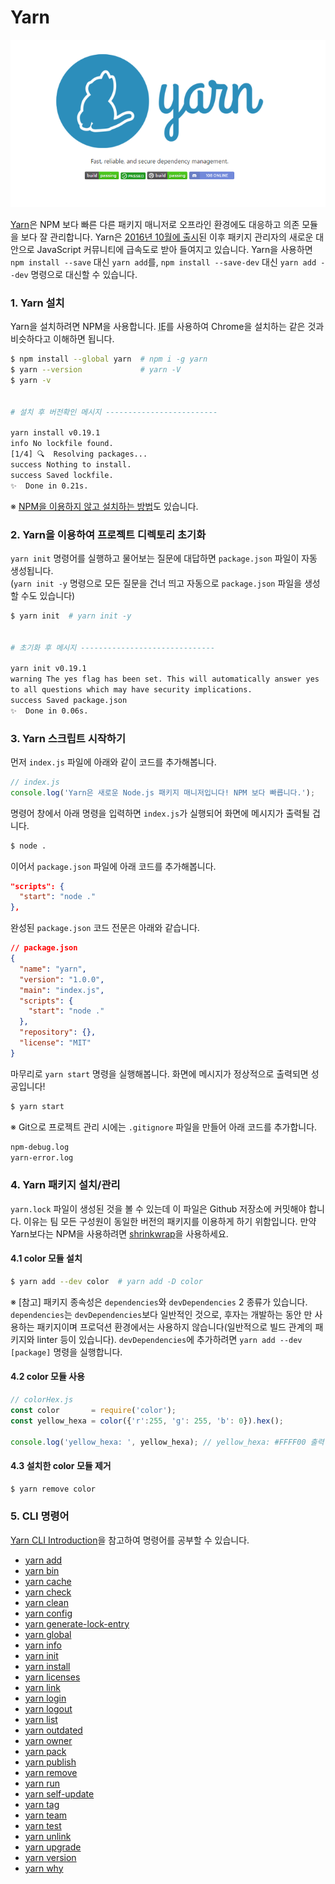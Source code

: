 # Yarn

<img src="../ASSETS/yarnpkg.png" alt="Yarn Package Manager" width="511" height="268">

[Yarn](https://yarnpkg.com/)은 NPM 보다 빠른 다른 패키지 매니저로 오프라인 환경에도 대응하고 의존 모듈을 보다 잘 관리합니다. Yarn은 [2016년 10월에 출시](https://code.facebook.com/posts/1840075619545360)된 이후 패키지 관리자의 새로운 대안으로 JavaScript 커뮤니티에 급속도로 받아 들여지고 있습니다. Yarn을 사용하면 `npm install --save` 대신 `yarn add`를, `npm install --save-dev` 대신 `yarn add --dev` 명령으로 대신할 수 있습니다.



### 1. Yarn 설치

Yarn을 설치하려면 NPM을 사용합니다. <abbr title="Internet Explorer">IE</abbr>를 사용하여 Chrome을 설치하는 같은 것과 비슷하다고 이해하면 됩니다.

```sh
$ npm install --global yarn  # npm i -g yarn
$ yarn --version             # yarn -V
$ yarn -v


# 설치 후 버전확인 메시지 -------------------------

yarn install v0.19.1
info No lockfile found.
[1/4] 🔍  Resolving packages...
success Nothing to install.
success Saved lockfile.
✨  Done in 0.21s.
```

※ [NPM을 이용하지 않고 설치하는 방법](https://yarnpkg.com/en/docs/install)도 있습니다.



### 2. Yarn을 이용하여 프로젝트 디렉토리 초기화

`yarn init` 명령어를 실행하고 물어보는 질문에 대답하면 `package.json` 파일이 자동 생성됩니다.<br>
(`yarn init -y` 명령으로 모든 질문을 건너 띄고 자동으로 `package.json` 파일을 생성할 수도 있습니다)

```sh
$ yarn init  # yarn init -y


# 초기화 후 메시지 ------------------------------

yarn init v0.19.1
warning The yes flag has been set. This will automatically answer yes
to all questions which may have security implications.
success Saved package.json
✨  Done in 0.06s.
```



### 3. Yarn 스크립트 시작하기

먼저 `index.js` 파일에 아래와 같이 코드를 추가해봅니다.

```js
// index.js
console.log('Yarn은 새로운 Node.js 패키지 매니저입니다! NPM 보다 빠릅니다.');
```

명령어 창에서 아래 명령을 입력하면 `index.js`가 실행되어 화면에 메시지가 출력될 겁니다.

```sh
$ node .
```

이어서 `package.json` 파일에 아래 코드를 추가해봅니다.

```json
"scripts": {
  "start": "node ."
},
```

완성된 `package.json` 코드 전문은 아래와 같습니다.

```json
// package.json
{
  "name": "yarn",
  "version": "1.0.0",
  "main": "index.js",
  "scripts": {
    "start": "node ."
  },
  "repository": {},
  "license": "MIT"
}
```

마무리로 `yarn start` 명령을 실행해봅니다. 화면에 메시지가 정상적으로 출력되면 성공입니다!

```sh
$ yarn start
```

※ Git으로 프로젝트 관리 시에는 `.gitignore` 파일을 만들어 아래 코드를 추가합니다.

```sh
npm-debug.log
yarn-error.log
```



### 4. Yarn 패키지 설치/관리

`yarn.lock` 파일이 생성된 것을 볼 수 있는데 이 파일은 Github 저장소에 커밋해야 합니다. 이유는 팀 모든 구성원이 동일한 버전의 패키지를 이용하게 하기 위함입니다. 만약 Yarn보다는 NPM을 사용하려면 [shrinkwrap](https://blog.outsider.ne.kr/759)을 사용하세요.

#### 4.1 color 모듈 설치

```sh
$ yarn add --dev color  # yarn add -D color
```

※ [참고] 패키지 종속성은 `dependencies`와 `devDependencies` 2 종류가 있습니다. `dependencies`는 `devDependencies`보다 일반적인 것으로, 후자는 개발하는 동안 만 사용하는 패키지이며 프로덕션 환경에서는 사용하지 않습니다(일반적으로 빌드 관계의 패키지와 linter 등이 있습니다). `devDependencies`에 추가하려면 `yarn add --dev [package]` 명령을 실행합니다.

#### 4.2 color 모듈 사용

```js
// colorHex.js
const color       = require('color');
const yellow_hexa = color({'r':255, 'g': 255, 'b': 0}).hex();

console.log('yellow_hexa: ', yellow_hexa); // yellow_hexa: #FFFF00 출력
```

#### 4.3 설치한 color 모듈 제거

```sh
$ yarn remove color
```



### 5. CLI 명령어

[Yarn CLI Introduction](https://yarnpkg.com/en/docs/cli/)을 참고하여 명령어를 공부할 수 있습니다.

- [yarn add](https://yarnpkg.com/en/docs/cli/add)
- [yarn bin](https://yarnpkg.com/en/docs/cli/bin)
- [yarn cache](https://yarnpkg.com/en/docs/cli/cache)
- [yarn check](https://yarnpkg.com/en/docs/cli/check)
- [yarn clean](https://yarnpkg.com/en/docs/cli/clean)
- [yarn config](https://yarnpkg.com/en/docs/cli/config)
- [yarn generate-lock-entry](https://yarnpkg.com/en/docs/cli/generate-lock-entry)
- [yarn global](https://yarnpkg.com/en/docs/cli/global)
- [yarn info](https://yarnpkg.com/en/docs/cli/info)
- [yarn init](https://yarnpkg.com/en/docs/cli/init)
- [yarn install](https://yarnpkg.com/en/docs/cli/install)
- [yarn licenses](https://yarnpkg.com/en/docs/cli/licenses)
- [yarn link](https://yarnpkg.com/en/docs/cli/link)
- [yarn login](https://yarnpkg.com/en/docs/cli/login)
- [yarn logout](https://yarnpkg.com/en/docs/cli/logout)
- [yarn list](https://yarnpkg.com/en/docs/cli/list)
- [yarn outdated](https://yarnpkg.com/en/docs/cli/outdated)
- [yarn owner](https://yarnpkg.com/en/docs/cli/owner)
- [yarn pack](https://yarnpkg.com/en/docs/cli/pack)
- [yarn publish](https://yarnpkg.com/en/docs/cli/publish)
- [yarn remove](https://yarnpkg.com/en/docs/cli/remove)
- [yarn run](https://yarnpkg.com/en/docs/cli/run)
- [yarn self-update](https://yarnpkg.com/en/docs/cli/self-update)
- [yarn tag](https://yarnpkg.com/en/docs/cli/tag)
- [yarn team](https://yarnpkg.com/en/docs/cli/team)
- [yarn test](https://yarnpkg.com/en/docs/cli/test)
- [yarn unlink](https://yarnpkg.com/en/docs/cli/unlink)
- [yarn upgrade](https://yarnpkg.com/en/docs/cli/upgrade)
- [yarn version](https://yarnpkg.com/en/docs/cli/version)
- [yarn why](https://yarnpkg.com/en/docs/cli/why)
